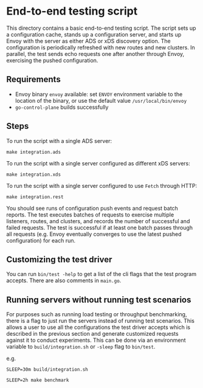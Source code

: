 # End-to-end testing script

This directory contains a basic end-to-end testing script.
The script sets up a configuration cache, stands up a configuration server,
and starts up Envoy with the server as either ADS or xDS discovery option. The
configuration is periodically refreshed with new routes and new clusters. In
parallel, the test sends echo requests one after another through Envoy,
exercising the pushed configuration.

## Requirements

* Envoy binary `envoy` available: set `ENVOY` environment variable to the
  location of the binary, or use the default value `/usr/local/bin/envoy`
* `go-control-plane` builds successfully

## Steps

To run the script with a single ADS server:

    make integration.ads

To run the script with a single server configured as different xDS servers:

    make integration.xds

To run the script with a single server configured to use `Fetch` through HTTP:

    make integration.rest

You should see runs of configuration push events and request batch reports. The
test executes batches of requests to exercise multiple listeners, routes, and
clusters, and records the number of successful and failed requests. The test is
successful if at least one batch passes through all requests (e.g. Envoy
eventually converges to use the latest pushed configuration) for each run.

## Customizing the test driver

You can run ```bin/test -help``` to get a list of the cli flags that
the test program accepts.  There are also comments in ```main.go```.

## Running servers without running test scenarios

For purposes such as running load testing or throughput benchmarking, there is
a flag to just run the servers instead of running test scenarios. This allows a
user to use all the configurations the test driver accepts which is described in
the previous section and generate customized requests against it to conduct
experiments. This can be done via an environment variable to `build/integration.sh`
or `-sleep` flag to `bin/test`.

e.g.
```
SLEEP=30m build/integration.sh
```

```
SLEEP=2h make benchmark
```
